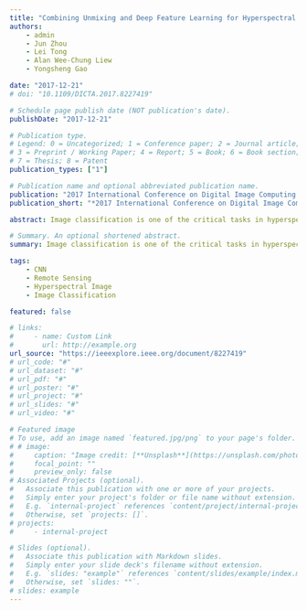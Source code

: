 ```yaml
---
title: "Combining Unmixing and Deep Feature Learning for Hyperspectral Image Classification"
authors:
    - admin
    - Jun Zhou
    - Lei Tong
    - Alan Wee-Chung Liew
    - Yongsheng Gao

date: "2017-12-21"
# doi: "10.1109/DICTA.2017.8227419"

# Schedule page publish date (NOT publication's date).
publishDate: "2017-12-21"

# Publication type.
# Legend: 0 = Uncategorized; 1 = Conference paper; 2 = Journal article;
# 3 = Preprint / Working Paper; 4 = Report; 5 = Book; 6 = Book section;
# 7 = Thesis; 8 = Patent
publication_types: ["1"]

# Publication name and optional abbreviated publication name.
publication: "2017 International Conference on Digital Image Computing: Techniques and Applications (DICTA)"
publication_short: "*2017 International Conference on Digital Image Computing: Techniques and Applications (DICTA)*"

abstract: Image classification is one of the critical tasks in hyperspectral remote sensing. In recent years, significant improvement have been achieved by various classification methods. However, mixed spectral responses from different ground materials still create confusions in complex scenes. In this regard, unmixing approaches are being successfully carried out to decompose mixed pixels into a collection of spectral signatures. Considering the usefulness of these techniques, we propose to utilize the unmixing results as an input to classifiers for better classification accuracy. We propose a novel band group based structure preserving nonnegative matrix factorization (NMF) method to estimate the individual spectral responses from different materials within different ranges of wavelengths. Then we train a convolutional neural network (CNN) with the unmixing results to generate powerful features and eventually classify the data. This method is evaluated on a new dataset and compared with several state-of-the-art models, which shows the promising potential of our method.

# Summary. An optional shortened abstract.
summary: Image classification is one of the critical tasks in hyperspectral remote sensing. In recent years, significant improvement have been achieved by various classification methods. However, mixed spectral responses from different ground materials still create confusions in complex scenes. In this regard, unmixing approaches are being successfully carried out to decompose mixed pixels into a collection of spectral signatures. Considering the usefulness of these techniques, we propose to utilize the unmixing results as an input to classifiers for better classification accuracy. We propose a novel band group based structure preserving nonnegative matrix factorization (NMF) method to estimate the individual spectral responses from different materials within different ranges of wavelengths. Then we train a convolutional neural network (CNN) with the unmixing results to generate powerful features and eventually classify the data. This method is evaluated on a new dataset and compared with several state-of-the-art models, which shows the promising potential of our method.

tags:
    - CNN
    - Remote Sensing
    - Hyperspectral Image
    - Image Classification

featured: false

# links:
#     - name: Custom Link
#       url: http://example.org
url_source: "https://ieeexplore.ieee.org/document/8227419"
# url_code: "#"
# url_dataset: "#"
# url_pdf: "#"
# url_poster: "#"
# url_project: "#"
# url_slides: "#"
# url_video: "#"

# Featured image
# To use, add an image named `featured.jpg/png` to your page's folder.
# # image:
#     caption: "Image credit: [**Unsplash**](https://unsplash.com/photos/pLCdAaMFLTE)"
#     focal_point: ""
#     preview_only: false
# Associated Projects (optional).
#   Associate this publication with one or more of your projects.
#   Simply enter your project's folder or file name without extension.
#   E.g. `internal-project` references `content/project/internal-project/index.md`.
#   Otherwise, set `projects: []`.
# projects:
#     - internal-project

# Slides (optional).
#   Associate this publication with Markdown slides.
#   Simply enter your slide deck's filename without extension.
#   E.g. `slides: "example"` references `content/slides/example/index.md`.
#   Otherwise, set `slides: ""`.
# slides: example
---
```


<!-- {{% callout note %}}
Click the _Cite_ button above to demo the feature to enable visitors to import publication metadata into their reference management software.
{{% /callout %}}

{{% callout note %}}
Create your slides in Markdown - click the _Slides_ button to check out the example.
{{% /callout %}}

Supplementary notes can be added here, including [code, math, and images](https://wowchemy.com/docs/writing-markdown-latex/). -->
